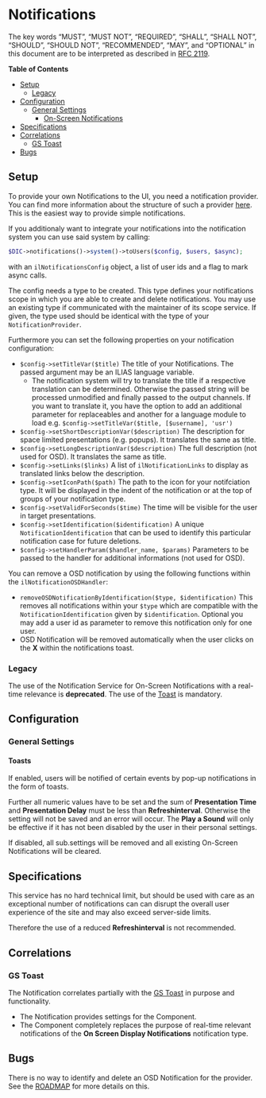 # Notifications

The key words “MUST”, “MUST NOT”, “REQUIRED”, “SHALL”, “SHALL NOT”, “SHOULD”,
“SHOULD NOT”, “RECOMMENDED”, “MAY”, and “OPTIONAL” in this document are to be
interpreted as described in [RFC 2119](https://www.ietf.org/rfc/rfc2119.txt).

**Table of Contents**
* [Setup](#setup)
  * [Legacy](#legacy)
* [Configuration](#ilias-configuration)
  * [General Settings](#general-settings)
    * [On-Screen Notifications](#on-screen-notifications)
* [Specifications](#specifications)
* [Correlations](#correlations)
  * [GS Toast](#gs-toast)
* [Bugs](#bugs)

## Setup

To provide your own Notifications to the UI, you need a notification provider.
You can find more information about the structure of such a provider [here](../../src/GlobalScreen/Scope/Notification/README.md).
This is the easiest way to provide simple notifications.

If you additionaly want to integrate your notifications into the notification system you can use said system by calling:

```php
$DIC->notifications()->system()->toUsers($config, $users, $async);
```

with an `ilNotificationsConfig` object, a list of user ids and a flag to mark async calls.

The config needs a type to be created. This type defines your notifications scope in which you are able to create and delete
notifications. You may use an existing type if communicated with the maintainer of its scope service. If given, the type used should be identical with the type of your `NotificationProvider`.

Furthermore you can set the following properties on your notification configuration:

- `$config->setTitleVar($title)` The title of your Notifications. The passed argument may be an ILIAS language variable.
  - The notification system will try to translate the title if a respective translation can be determined. Otherwise the passed string will be processed unmodified and finally passed to the output channels. If you want to translate it, you have the option
    to add an additional parameter for replaceables and another for a language module to load e.g. `$config->setTitleVar($title, [$username], 'usr')`
- `$config->setShortDescriptionVar($description)` The description for space limited presentations (e.g. popups). It translates the same as title.
- `$config->setLongDescriptionVar($description)` The full description (not used for OSD). It translates the same as title.
- `$config->setLinks($links)` A list of `ilNotificationLinks` to display as translated links below the description.
- `$config->setIconPath($path)` The path to the icon for your notifciation type. It will be displayed in the indent of the notification or at the top of groups of your notification type.
- `$config->setValidForSeconds($time)` The time will be visible for the user in target presentations.
- `$config->setIdentification($identification)` A unique `NotificationIdentification` that can be used to identify this particular notification case for future deletions.
- `$config->setHandlerParam($handler_name, $params)` Parameters to be passed to the handler for additional informations (not used for OSD).

You can remove a OSD notification by using the following functions within the `ilNotificationOSDHandler`:
- `removeOSDNotificationByIdentification($type, $identification)` This removes all notifications within your `$type` which are
  compatible with the `NotificationIdentification` given by `$identification`. Optional you may add a user id as parameter to remove
  this notification only for one user.
- OSD Notification will be removed automatically when the user clicks on the **X** within the notifications toast.

### Legacy

The use of the Notification Service for On-Screen Notifications with a real-time relevance  is **deprecated**.
The use of the [Toast](../../src/GlobalScreen/Scope/Toast/README.md) is mandatory.

## Configuration

### General Settings

#### Toasts

If enabled, users will be notified of certain events by pop-up notifications in the form of toasts.

Further all numeric values have to be set and the sum of **Presentation Time** and **Presentation Delay** must be less than **Refreshinterval**.
Otherwise the setting will not be saved and an error will occur.
The **Play a Sound** will only be effective if it has not been disabled by the user in their personal settings.

If disabled, all sub.settings will be removed and all existing On-Screen Notifications will be cleared.

## Specifications

This service has no hard technical limit, but should be used with care as an exceptional number of notifications can
can disrupt the overall user experience of the site and may also exceed server-side limits.

Therefore the use of a reduced **Refreshinterval** is not recommended.

## Correlations

### GS Toast

The Notification correlates partially with the [GS Toast](../../src/GlobalScreen/Scope/Toast/README.md) in purpose and functionality.

- The Notification provides settings for the Component.
- The Component completely replaces the purpose of real-time relevant notifications of the **On Screen Display Notifications** notification type.

## Bugs

There is no way to identify and delete an OSD Notification for the provider. See the [ROADMAP](ROADMAP.md) for more details on this.

